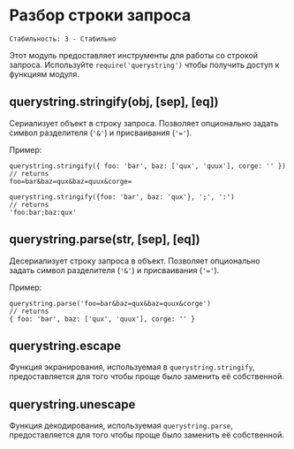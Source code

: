 # Разбор строки запроса

<!--name=querystring-->

    Стабильность: 3 - Стабильно


Этот модуль предоставляет инструменты для работы со строкой запроса.
Используйте `require('querystring')` чтобы получить доступ к функциям модуля.


## querystring.stringify(obj, [sep], [eq])

Сериализует объект в строку запроса.
Позволяет опционально задать символ разделителя (`'&'`) и присваивания (`'='`).

Пример:

    querystring.stringify({ foo: 'bar', baz: ['qux', 'quux'], corge: '' })
    // returns
    foo=bar&baz=qux&baz=quux&corge=

    querystring.stringify({foo: 'bar', baz: 'qux'}, ';', ':')
    // returns
    'foo:bar;baz:qux'

## querystring.parse(str, [sep], [eq])

Десериализует строку запроса в объект.
Позволяет опционально задать символ разделителя (`'&'`) и присваивания (`'='`).

Пример:

    querystring.parse('foo=bar&baz=qux&baz=quux&corge')
    // returns
    { foo: 'bar', baz: ['qux', 'quux'], corge: '' }

## querystring.escape

Функция экранирования, используемая в `querystring.stringify`,
предоставляется для того чтобы проще было заменить её собственной.

## querystring.unescape

Функция декодирования, используемая `querystring.parse`,
предоставляется для того чтобы проще было заменить её собственной.
